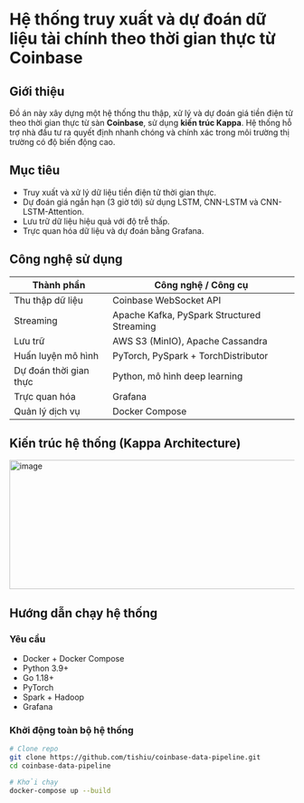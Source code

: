 
# Hệ thống truy xuất và dự đoán dữ liệu tài chính theo thời gian thực từ Coinbase

##  Giới thiệu
Đồ án này xây dựng một hệ thống thu thập, xử lý và dự đoán giá tiền điện tử theo thời gian thực từ sàn **Coinbase**, sử dụng **kiến trúc Kappa**. Hệ thống hỗ trợ nhà đầu tư ra quyết định nhanh chóng và chính xác trong môi trường thị trường có độ biến động cao.

##  Mục tiêu
- Truy xuất và xử lý dữ liệu tiền điện tử thời gian thực.
- Dự đoán giá ngắn hạn (3 giờ tới) sử dụng LSTM, CNN-LSTM và CNN-LSTM-Attention.
- Lưu trữ dữ liệu hiệu quả với độ trễ thấp.
- Trực quan hóa dữ liệu và dự đoán bằng Grafana.

##  Công nghệ sử dụng

| Thành phần             | Công nghệ / Công cụ                        |
|------------------------|--------------------------------------------|
| Thu thập dữ liệu       | Coinbase WebSocket API                     |
| Streaming              | Apache Kafka, PySpark Structured Streaming |
| Lưu trữ                | AWS S3 (MinIO), Apache Cassandra           |
| Huấn luyện mô hình     | PyTorch, PySpark + TorchDistributor        |
| Dự đoán thời gian thực | Python, mô hình deep learning              |
| Trực quan hóa          | Grafana                                    |
| Quản lý dịch vụ        | Docker Compose                             |

##  Kiến trúc hệ thống (Kappa Architecture)
<img width="735" height="228" alt="image" src="https://github.com/user-attachments/assets/c88e6673-c469-4671-bcbb-c45c33097dc6" />

##  Hướng dẫn chạy hệ thống

### Yêu cầu
- Docker + Docker Compose
- Python 3.9+
- Go 1.18+
- PyTorch
- Spark + Hadoop
- Grafana

### Khởi động toàn bộ hệ thống

```bash
# Clone repo
git clone https://github.com/tishiu/coinbase-data-pipeline.git
cd coinbase-data-pipeline

# Khởi chạy 
docker-compose up --build


